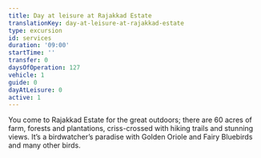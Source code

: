 ```yaml
---
title: Day at leisure at Rajakkad Estate
translationKey: day-at-leisure-at-rajakkad-estate
type: excursion
id: services
duration: '09:00'
startTime: ''
transfer: 0
daysOfOperation: 127
vehicle: 1
guide: 0
dayAtLeisure: 0
active: 1
---
```

You come to Rajakkad Estate for the great outdoors; there are 60 acres of farm, forests and plantations, criss-crossed with hiking trails and stunning views. It’s a birdwatcher’s paradise with Golden Oriole and Fairy Bluebirds and many other birds.